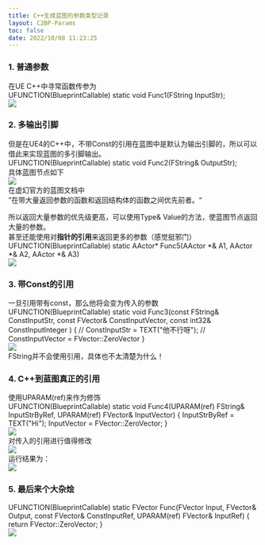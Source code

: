 ```yaml
---
title: C++生成蓝图的参数类型记录
layout: C2BP-Params
toc: false
date: 2022/10/08 11:23:25
---
```


<a name="v7pwk"></a>
### 1. 普通参数
在UE C++中寻常函数传参为<br />UFUNCTION(BlueprintCallable) static void Func1(FString InputStr); <br />![](assets/post_images/C2BP-Params/image_000.webp#clientId=ud73c582b-a00b-4&crop=0&crop=0&crop=1&crop=1&from=paste&id=uc986a443&margin=%5Bobject%20Object%5D&originHeight=108&originWidth=179&originalType=url&ratio=1&rotation=0&showTitle=false&status=done&style=none&taskId=u328dd364-5285-474d-aa34-0cf2f65f8e7&title=)
<a name="fhmlg"></a>
### 2. 多输出引脚
但是在UE4的C++中，不带Const的引用在蓝图中是默认为输出引脚的，所以可以借此来实现蓝图的多引脚输出。<br />UFUNCTION(BlueprintCallable) static void Func2(FString& OutputStr); <br />具体蓝图节点如下<br />![](assets/post_images/C2BP-Params/image_001.webp#clientId=ud73c582b-a00b-4&crop=0&crop=0&crop=1&crop=1&from=paste&id=u3be3db88&margin=%5Bobject%20Object%5D&originHeight=106&originWidth=159&originalType=url&ratio=1&rotation=0&showTitle=false&status=done&style=none&taskId=ubff98170-32b4-462f-b84f-2fe068875b6&title=)<br />在虚幻官方的蓝图文档中<br />”在带大量返回参数的函数和返回结构体的函数之间优先前者。“

所以返回大量参数的优先级更高，可以使用Type& Value的方法，使蓝图节点返回大量的参数。<br />甚至还能使用对**指针的引用**来返回更多的参数（感觉挺邪门）<br />UFUNCTION(BlueprintCallable) static AActor* Func5(AActor *& A1, AActor *& A2, AActor *& A3) <br />![](assets/post_images/C2BP-Params/image_002.webp#clientId=ud73c582b-a00b-4&crop=0&crop=0&crop=1&crop=1&from=paste&id=u71fb09ce&margin=%5Bobject%20Object%5D&originHeight=184&originWidth=177&originalType=url&ratio=1&rotation=0&showTitle=false&status=done&style=none&taskId=u0e32d6c7-1c4e-4aa6-8893-66b657f126d&title=)
<a name="JECjk"></a>
### 3. 带Const的引用
一旦引用带有const，那么他将会变为传入的参数<br />UFUNCTION(BlueprintCallable) static void Func3(const FString& ConstInputStr,                   const FVector& ConstInputVector,                   const int32& ConstInputInteger ) {    // ConstInputStr = TEXT("他不行呀");    // ConstInputVector = FVector::ZeroVector } <br />![](assets/post_images/C2BP-Params/image_003.webp#clientId=ud73c582b-a00b-4&crop=0&crop=0&crop=1&crop=1&from=paste&id=u6e4f4bdc&margin=%5Bobject%20Object%5D&originHeight=209&originWidth=681&originalType=url&ratio=1&rotation=0&showTitle=false&status=done&style=none&taskId=ubcbe71ac-eb80-4fad-b32a-296f9070803&title=)<br />FString并不会使用引用，具体也不太清楚为什么！
<a name="aUkBj"></a>
### 4. C++到蓝图真正的引用
使用UPARAM(ref)来作为修饰<br />UFUNCTION(BlueprintCallable) static void Func4(UPARAM(ref) FString& InputStrByRef,                   UPARAM(ref) FVector& InputVector) {    InputStrByRef = TEXT("Hi");    InputVector = FVector::ZeroVector; } <br />![](assets/post_images/C2BP-Params/image_004.webp#clientId=ud73c582b-a00b-4&crop=0&crop=0&crop=1&crop=1&from=paste&id=u32e50e6e&margin=%5Bobject%20Object%5D&originHeight=132&originWidth=180&originalType=url&ratio=1&rotation=0&showTitle=false&status=done&style=none&taskId=u2c08d464-817a-4462-b298-7e850a94d7f&title=)<br />对传入的引用进行值得修改<br />![](assets/post_images/C2BP-Params/image_005.webp#clientId=ud73c582b-a00b-4&crop=0&crop=0&crop=1&crop=1&from=paste&id=ucec97d6d&margin=%5Bobject%20Object%5D&originHeight=455&originWidth=720&originalType=url&ratio=1&rotation=0&showTitle=false&status=done&style=none&taskId=u5574e1d7-db0b-417e-9d9f-c0786feecd2&title=)<br />运行结果为：<br />![](assets/post_images/C2BP-Params/image_006.webp#clientId=ud73c582b-a00b-4&crop=0&crop=0&crop=1&crop=1&from=paste&id=u79d9b038&margin=%5Bobject%20Object%5D&originHeight=81&originWidth=315&originalType=url&ratio=1&rotation=0&showTitle=false&status=done&style=none&taskId=u5f5c35b7-a2ab-4ffd-9673-e71a410ecd2&title=)
<a name="EISxj"></a>
### 5. 最后来个大杂烩
UFUNCTION(BlueprintCallable) static FVector Func(FVector Input,                     FVector& Output,                     const FVector& ConstInputRef,                     UPARAM(ref) FVector& InputRef) {    return FVector::ZeroVector; } <br />![](assets/post_images/C2BP-Params/image_007.webp#clientId=ud73c582b-a00b-4&crop=0&crop=0&crop=1&crop=1&from=paste&id=u9c444f62&margin=%5Bobject%20Object%5D&originHeight=185&originWidth=332&originalType=url&ratio=1&rotation=0&showTitle=false&status=done&style=none&taskId=udd2ad21f-15cb-427b-bf4c-647effb33b0&title=)
